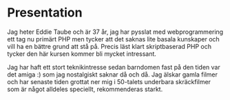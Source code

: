 #   Presentation


<p>
Jag heter Eddie Taube och är 37 år, jag har pysslat med webprogrammering ett tag nu
primärt PHP men tycker att det saknas lite basala kunskaper och vill ha en bättre grund att stå på.
Precis läst klart skriptbaserad PHP och tycker den här kursen kommer bli mycket intressant.
</p>

<p>
Jag har haft ett stort teknikintresse sedan barndomen fast på den tiden var det amiga :) som jag nostalgiskt saknar då och då.
Jag älskar gamla filmer och har senaste tiden grottat ner mig i 50-talets underbara skräckfilmer som
är något alldeles speciellt, rekommenderas starkt.</p>